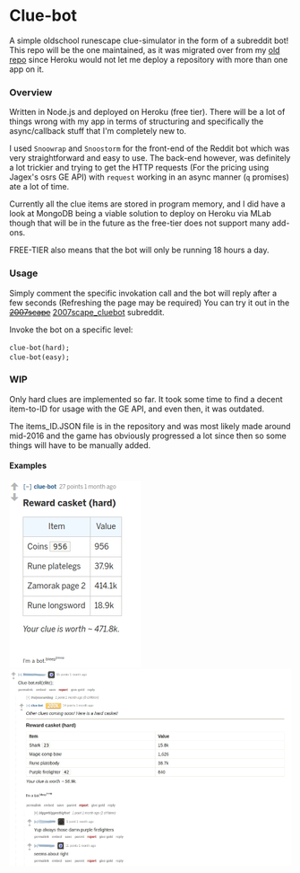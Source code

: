 # Clue-bot  
A simple oldschool runescape clue-simulator in the form of a subreddit bot!  
This repo will be the one maintained, as it was migrated over from my [old repo](https://github.com/JavaLeg/reddit-bots/tree/master/clue-bot) since Heroku would not let me deploy a repository with more than one app on it.  


### Overview  
Written in Node.js and deployed on Heroku (free tier). There will be a lot of things wrong with my app in terms of structuring and specifically the async/callback stuff that I'm completely new to.  

I used `Snoowrap` and `Snoostorm` for the front-end of the Reddit bot which was very straightforward and easy to use. The back-end however, was definitely a lot trickier and trying to get the HTTP requests (For the pricing using Jagex's osrs GE API) with `request` working in an async manner (`q` promises) ate a lot of time.  

Currently all the clue items are stored in program memory, and I did have a look at MongoDB being a viable solution to deploy on Heroku via MLab though that will be in the future as the free-tier does not support many add-ons.  

FREE-TIER also means that the bot will only be running 18 hours a day.


### Usage  
Simply comment the specific invokation call and the bot will reply after a few seconds (Refreshing the page may be required)
You can try it out in the ~~[2007scape](https://www.reddit.com/r/2007scape/)~~ [2007scape_cluebot](https://www.reddit.com/r/2007scape_cluebot/) subreddit.  

Invoke the bot on a specific level:

`clue-bot(hard);`  
`clue-bot(easy);`


### WIP  
Only hard clues are implemented so far. It took some time to find a decent item-to-ID for usage with the GE API, and even then, it was outdated.  

The items_ID.JSON file is in the repository and was most likely made around mid-2016 and the game has obviously progressed a lot since then so some things will have to be manually added.


#### Examples

![Example roll](bin/eg.jpg?raw=true)
![Example roll 2](bin/eg2.jpg?raw=true)